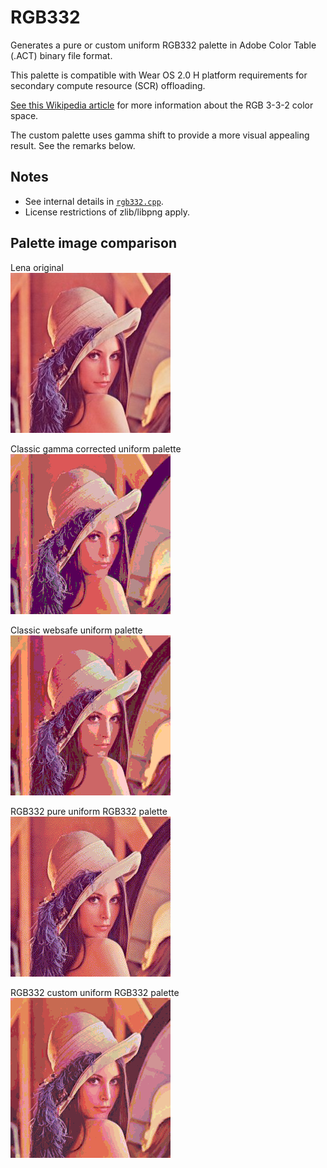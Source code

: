 RGB332
======

Generates a pure or custom uniform RGB332 palette in Adobe Color Table (.ACT) binary file format.

This palette is compatible with Wear OS 2.0 H platform requirements for secondary compute resource (SCR) offloading.

[See this Wikipedia article](https://en.wikipedia.org/wiki/List_of_monochrome_and_RGB_palettes#3-3-2_bit_RGB) for more information about the RGB 3-3-2 color space.

The custom palette uses gamma shift to provide a more visual appealing result. See the remarks below.

## Notes

- See internal details in [`rgb332.cpp`](rgb332.cpp).
- License restrictions of zlib/libpng apply.

## Palette image comparison

Lena original  
![image](https://raw.githubusercontent.com/pflammertsma/rgb332/master/samples/lena-original.jpg)

Classic gamma corrected uniform palette  
![image](https://raw.githubusercontent.com/pflammertsma/rgb332/master/samples/lena-gamma-corrected-uniform-palette.gif)

Classic websafe uniform palette  
![image](https://raw.githubusercontent.com/pflammertsma/rgb332/master/samples/lena-websafe.gif)

RGB332 pure uniform RGB332 palette  
![image](https://raw.githubusercontent.com/pflammertsma/rgb332/master/samples/lena-rgb332-pure.png)

RGB332 custom uniform RGB332 palette  
![image](https://raw.githubusercontent.com/pflammertsma/rgb332/master/samples/lena-rgb332-custom.png)
